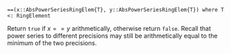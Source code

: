 ```
==(x::AbsPowerSeriesRingElem{T}, y::AbsPowerSeriesRingElem{T}) where T <: RingElement
```

Return `true` if $x == y$ arithmetically, otherwise return `false`. Recall that power series to different precisions may still be arithmetically equal to the minimum of the two precisions.
